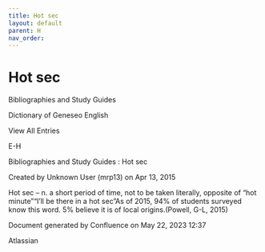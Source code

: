 ```yaml
---
title: Hot sec
layout: default
parent: H
nav_order:
---
```


# Hot sec

Bibliographies and Study Guides

Dictionary of Geneseo English

View All Entries

E-H

Bibliographies and Study Guides : Hot sec

Created by  Unknown User (mrp13) on Apr 13, 2015

Hot sec – n. a short period of time, not to be taken literally, opposite of “hot minute”“I’ll be there in a hot sec”As of 2015, 94% of students surveyed know this word. 5% believe it is of local origins.(Powell, G-L, 2015)

Document generated by Confluence on May 22, 2023 12:37

Atlassian
